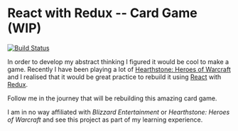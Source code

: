 React with Redux -- Card Game (WIP)
=============================

[![Build Status](https://travis-ci.org/inooid/react-redux-card-game.svg?branch=master)](https://travis-ci.org/inooid/react-redux-card-game)

In order to develop my abstract thinking I figured it would be cool to make a game.
Recently I have been playing a lot of [Hearthstone: Heroes of Warcraft](http://us.battle.net/en/int?r=hearthstone)
and I realised that it would be great practice to rebuild it using [React](https://facebook.github.io/react/) with [Redux](http://redux.js.org/).

Follow me in the journey that will be rebuilding this amazing card game.

I am in no way affiliated with *Blizzard Entertainment* or *Hearthstone: Heroes of Warcraft* and see this
project as part of my learning experience.
